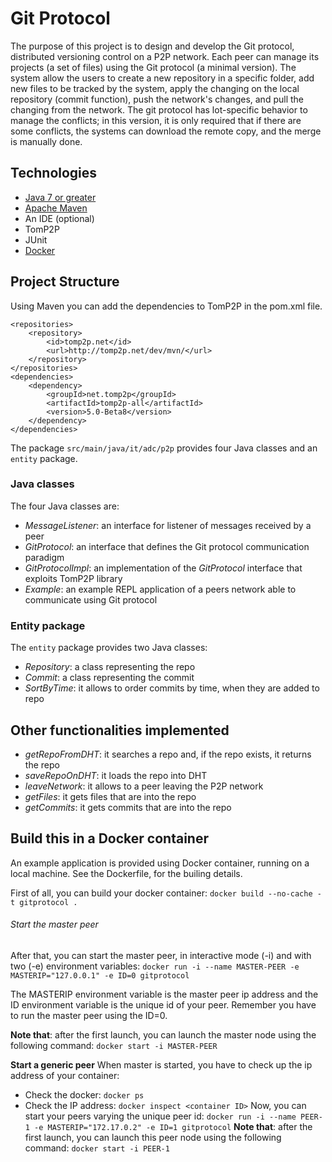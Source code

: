 # Git Protocol
The purpose of this project is to design and develop the Git protocol, distributed versioning control on a P2P network. Each peer can manage its projects (a set of files) using the Git protocol (a minimal version). The system allow the users to create a new repository in a specific folder, add new files to be tracked by the system, apply the changing on the local repository (commit function), push the network's changes, and pull the changing from the network. The git protocol has lot-specific behavior to manage the conflicts; in this version, it is only required that if there are some conflicts, the systems can download the remote copy, and the merge is manually done.

## Technologies
- [Java 7 or greater](https://www.oracle.com/java/technologies/downloads/#jdk17-windows)
- [Apache Maven](https://maven.apache.org/download.cgi)
- An IDE (optional)
- TomP2P
- JUnit
- [Docker](https://www.docker.com/products/docker-desktop)

## Project Structure
Using Maven you can add the dependencies to TomP2P in the pom.xml file.

```
<repositories>
    <repository>
        <id>tomp2p.net</id>
        <url>http://tomp2p.net/dev/mvn/</url>
    </repository>
</repositories>
<dependencies>
    <dependency>
        <groupId>net.tomp2p</groupId>
        <artifactId>tomp2p-all</artifactId>
        <version>5.0-Beta8</version>
    </dependency>
</dependencies>
```

The package `src/main/java/it/adc/p2p` provides four Java classes and an `entity` package.

### Java classes
The four Java classes are:
- *MessageListener*: an interface for listener of messages received by a peer
- *GitProtocol*: an interface that defines the Git protocol communication paradigm
- *GitProtocolImpl*: an implementation of the *GitProtocol* interface that exploits TomP2P library
- *Example*: an example REPL application of a peers network able to communicate using Git protocol

### Entity package
The `entity` package provides two Java classes:
- *Repository*: a class representing the repo
- *Commit*: a class representing the commit
- *SortByTime*: it allows to order commits by time, when they are added to repo

## Other functionalities implemented
- *getRepoFromDHT*: it searches a repo and, if the repo exists, it returns the repo
- *saveRepoOnDHT*: it loads the repo into DHT
- *leaveNetwork*: it allows to a peer leaving the P2P network
- *getFiles*: it gets files that are into the repo
- *getCommits*: it gets commits that are into the repo

## Build this in a Docker container
An example application is provided using Docker container, running on a local machine. See the Dockerfile, for the builing details.

First of all, you can build your docker container:
`docker build --no-cache -t gitprotocol .`

###### Start the master peer
After that, you can start the master peer, in interactive mode (-i) and with two (-e) environment variables:
`docker run -i --name MASTER-PEER -e MASTERIP="127.0.0.1" -e ID=0 gitprotocol`

The MASTERIP environment variable is the master peer ip address and the ID environment variable is the unique id of your peer. Remember you have to run the master peer using the ID=0.

**Note that**: after the first launch, you can launch the master node using the following command: `docker start -i MASTER-PEER`

**Start a generic peer**
When master is started, you have to check up the ip address of your container:
- Check the docker: `docker ps`
- Check the IP address: `docker inspect <container ID>`
Now, you can start your peers varying the unique peer id:
`docker run -i --name PEER-1 -e MASTERIP="172.17.0.2" -e ID=1 gitprotocol`
**Note that**: after the first launch, you can launch this peer node using the following command: `docker start -i PEER-1`